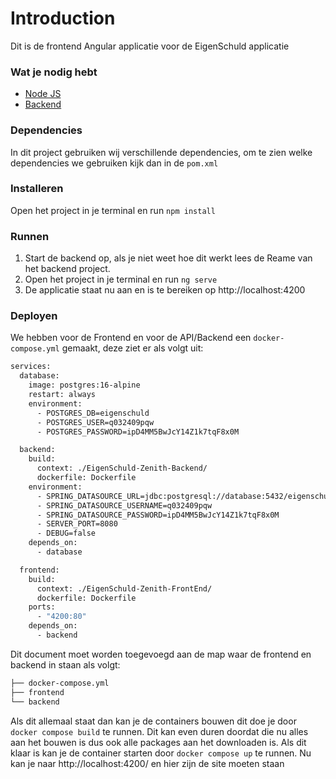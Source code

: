 # Introduction

Dit is de frontend Angular applicatie voor de EigenSchuld applicatie

### Wat je nodig hebt
- [Node JS](https://nodejs.org/en/download/package-manager)
- [Backend](https://github.com/Spine-ngo/EigenSchuld-Zenith-Backend)

### Dependencies
In dit project gebruiken wij verschillende dependencies, om te zien welke dependencies we gebruiken kijk dan in de `pom.xml`

### Installeren

Open het project in je terminal en run `npm install`

### Runnen
1. Start de backend op, als je niet weet hoe dit werkt lees de Reame van het backend project. 
2. Open het project in je terminal en run `ng serve`
3. De applicatie staat nu aan en is te bereiken op http://localhost:4200

### Deployen
We hebben voor de Frontend en voor de API/Backend een `docker-compose.yml` gemaakt, deze ziet er als volgt uit:
```dockerfile
services:
  database:
    image: postgres:16-alpine
    restart: always
    environment:
      - POSTGRES_DB=eigenschuld
      - POSTGRES_USER=q032409pqw
      - POSTGRES_PASSWORD=ipD4MM5BwJcY14Z1k7tqF8x0M

  backend:
    build:
      context: ./EigenSchuld-Zenith-Backend/
      dockerfile: Dockerfile
    environment:
      - SPRING_DATASOURCE_URL=jdbc:postgresql://database:5432/eigenschuld
      - SPRING_DATASOURCE_USERNAME=q032409pqw
      - SPRING_DATASOURCE_PASSWORD=ipD4MM5BwJcY14Z1k7tqF8x0M
      - SERVER_PORT=8080
      - DEBUG=false
    depends_on:
      - database

  frontend:
    build:
      context: ./EigenSchuld-Zenith-FrontEnd/
      dockerfile: Dockerfile
    ports:
      - "4200:80"
    depends_on:
      - backend
```
Dit document moet worden toegevoegd aan de map waar de frontend en backend in staan als volgt:
```bash
├── docker-compose.yml
├── frontend
└── backend
```
Als dit allemaal staat dan kan je de containers bouwen dit doe je door `docker compose build` te runnen. Dit kan even duren doordat die nu alles aan het bouwen is dus ook alle packages aan het downloaden is. Als dit klaar is kan je de container starten door `docker compose up` te runnen. Nu kan je naar http://localhost:4200/ en hier zijn de site moeten staan
